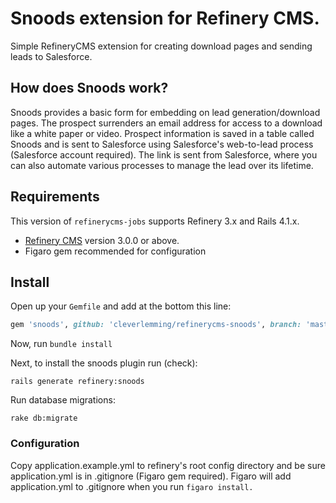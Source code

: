 # Snoods extension for Refinery CMS.

Simple RefineryCMS extension for creating download pages and sending leads to Salesforce.

## How does Snoods work?

Snoods provides a basic form for embedding on lead generation/download pages. The prospect surrenders an email address for access to a download like a white paper or video. Prospect information is saved in a table called Snoods and is sent to Salesforce using Salesforce's web-to-lead process (Salesforce account required). The link is sent from Salesforce, where you can also automate various processes to manage the lead over its lifetime. 

## Requirements

This version of `refinerycms-jobs` supports Refinery 3.x and Rails 4.1.x.

* [Refinery CMS](http://refinerycms.com) version 3.0.0 or above.
* Figaro gem recommended for configuration

## Install

Open up your ``Gemfile`` and add at the bottom this line:

```ruby
gem 'snoods', github: 'cleverlemming/refinerycms-snoods', branch: 'master'
```

Now, run ``bundle install``

Next, to install the snoods plugin run (check):

    rails generate refinery:snoods

Run database migrations:

    rake db:migrate

### Configuration

Copy application.example.yml to refinery's root config directory and be sure application.yml is in .gitignore (Figaro gem required). Figaro will add application.yml to .gitignore when you run ``figaro install.``




